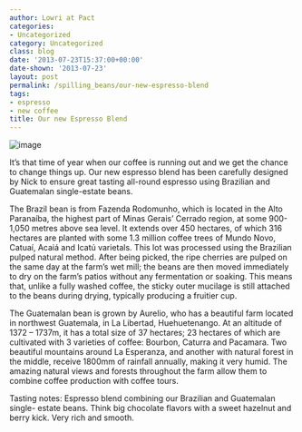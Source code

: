 ```yaml
---
author: Lowri at Pact
categories:
- Uncategorized
category: Uncategorized
class: blog
date: '2013-07-23T15:37:00+00:00'
date-shown: '2013-07-23'
layout: post
permalink: /spilling_beans/our-new-espresso-blend
tags:
- espresso
- new coffee
title: Our new Espresso Blend
---
```


![image](http://media.tumblr.com/b8535cc5f84c3e3ed5b8864a710dc2d1/tumblr_inline_mqg62lWlCv1qz4rgp.jpg)

It’s that time of year when our coffee is running out and we get the chance to
change things up. Our new espresso blend has been carefully designed by Nick
to ensure great tasting all-round espresso using Brazilian and Guatemalan
single-estate beans.

The Brazil bean is from Fazenda Rodomunho, which is located in the Alto
Paranaíba, the highest part of Minas Gerais’ Cerrado region, at some 900-1,050
metres above sea level. It extends over 450 hectares, of which 316 hectares
are planted with some 1.3 million coffee trees of Mundo Novo, Catuaí, Acaiá
and Icatú varietals. This lot was processed using the Brazilian pulped natural
method. After being picked, the ripe cherries are pulped on the same day at
the farm’s wet mill; the beans are then moved immediately to dry on the farm’s
patios without any fermentation or soaking. This means that, unlike a fully
washed coffee, the sticky outer mucilage is still attached to the beans during
drying, typically producing a fruitier cup.

The Guatemalan bean is grown by Aurelio, who has a beautiful farm located in
northwest Guatemala, in La Libertad, Huehuetenango. At an altitude of 1372 –
1737m, it has a total size of 37 hectares; 23 hectares of which are cultivated
with 3 varieties of coffee: Bourbon, Caturra and Pacamara. Two beautiful
mountains around La Esperanza, and another with natural forest in the middle,
receive 1800mm of rainfall annually, making it very humid. The amazing natural
views and forests throughout the farm allow them to combine coffee production
with coffee tours.

Tasting notes: Espresso blend combining our Brazilian and Guatemalan single-
estate beans. Think big chocolate flavors with a sweet hazelnut and berry
kick. Very rich and smooth.